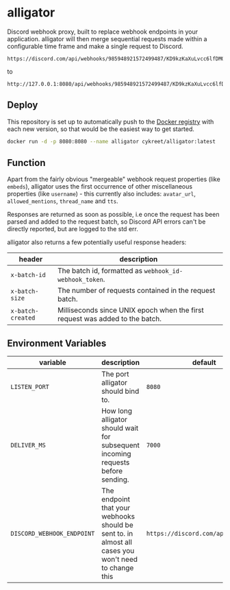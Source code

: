 # alligator

Discord webhook proxy, built to replace webhook endpoints in your application. alligator will then merge sequential requests made within a configurable time frame and make a single request to Discord.

```
https://discord.com/api/webhooks/985948921572499487/KD9kzKaXuLvcc6lfDMQsUd4h8DCyow45JIF2scb8IOdwQsx9lVJXoIoBwghF38lAQP8w
```

to

```
http://127.0.0.1:8080/api/webhooks/985948921572499487/KD9kzKaXuLvcc6lfDMQsUd4h8DCyow45JIF2scb8IOdwQsx9lVJXoIoBwghF38lAQP8w
```

## Deploy

This repository is set up to automatically push to the [Docker registry](https://hub.docker.com/r/cykreet/alligator) with each new version, so that would be the easiest way to get started.

```bash
docker run -d -p 8080:8080 --name alligator cykreet/alligator:latest
```

## Function

Apart from the fairly obvious "mergeable" webhook request properties (like `embeds`), alligator uses the first occurrence of other miscellaneous properties (like `username`) - this currently also includes: `avatar_url`, `allowed_mentions`, `thread_name` and `tts`.

Responses are returned as soon as possible, i.e once the request has been parsed and added to the request batch, so Discord API errors can't be directly reported, but are logged to the std err.

alligator also returns a few potentially useful response headers:

| header            | description                                                                  |
| ----------------- | ---------------------------------------------------------------------------- |
| `x-batch-id`      | The batch id, formatted as `webhook_id-webhook_token`.                       |
| `x-batch-size`    | The number of requests contained in the request batch.                       |
| `x-batch-created` | Milliseconds since UNIX epoch when the first request was added to the batch. |

## Environment Variables

| variable                   | description                                                                                          | default                             |
| -------------------------- | ---------------------------------------------------------------------------------------------------- | ----------------------------------- |
| `LISTEN_PORT`              | The port alligator should bind to.                                                                   | `8080`                              |
| `DELIVER_MS`               | How long alligator should wait for subsequent incoming requests before sending.                      | `7000`                              |
| `DISCORD_WEBHOOK_ENDPOINT` | The endpoint that your webhooks should be sent to. in almost all cases you won't need to change this | `https://discord.com/api/webhooks/` |

